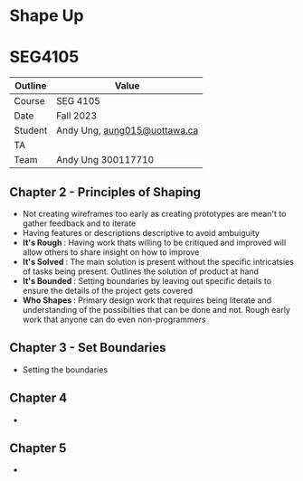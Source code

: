 # Shape Up 

# SEG4105

| Outline | Value |
| --- | --- |
| Course | SEG 4105 |
| Date | Fall 2023 |
| Student | Andy Ung, aung015@uottawa.ca |
| TA | |
| Team | Andy Ung 300117710 <br>|

## Chapter 2 - Principles of Shaping
- Not creating wireframes too early as creating prototypes are mean't to gather feedback and to iterate 
- Having features or descriptions descriptive to avoid ambuiguity
- <strong> It's Rough </strong>: Having work thats willing to be critiqued and improved will allow others to share insight on how to improve 
- <strong> It's Solved </strong>: The main solution is present without the specific intricatsies of tasks being present. Outlines the solution of product at hand 
- <strong> It's Bounded </strong>: Setting boundaries by leaving out specific details to ensure the details of the project gets covered 
- <strong> Who Shapes </strong>: Primary design work that requires being literate and understanding of the possibilties that can be done and not. Rough early work that anyone can do even non-programmers

## Chapter 3 - Set Boundaries
- Setting the boundaries 

## Chapter 4 
- 

## Chapter 5
- 